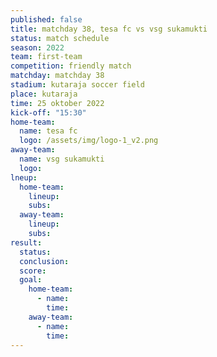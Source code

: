```yaml
---
published: false
title: matchday 38, tesa fc vs vsg sukamukti
status: match schedule
season: 2022
team: first-team
competition: friendly match
matchday: matchday 38
stadium: kutaraja soccer field
place: kutaraja
time: 25 oktober 2022
kick-off: "15:30"
home-team:
  name: tesa fc
  logo: /assets/img/logo-1_v2.png
away-team:
  name: vsg sukamukti
  logo:
lneup:
  home-team:
    lineup:
    subs:
  away-team:
    lineup:
    subs:
result:
  status: 
  conclusion:
  score:
  goal:
    home-team:
      - name:
        time:
    away-team:
      - name:
        time:
---
```

